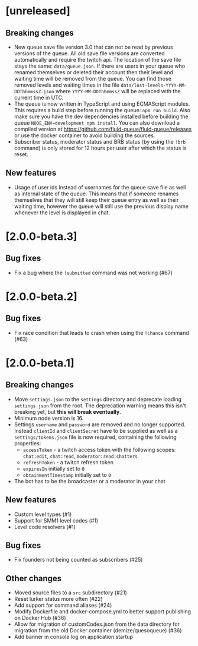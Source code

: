 # [unreleased]

## Breaking changes

- New queue save file version 3.0 that can not be read by previous versions of the queue.
  All old save file versions are converted automatically and require the twitch api.
  The location of the save file stays the same: `data/queue.json`.
  If there are users in your queue who renamed themselves or deleted their account then their level and waiting time will be removed from the queue.
  You can find those removed levels and waiting times in the file `data/lost-levels-YYYY-MM-DDThhmmssZ.json` where `YYYY-MM-DDThhmmssZ` will be replaced with the current time in UTC.
- The queue is now written in TypeScript and using ECMAScript modules.
  This requires a build step before running the queue: `npm run build`.
  Also make sure you have the dev dependencies installed before building the queue `NODE_ENV=development npm install`.
  You can also download a compiled version at <https://github.com/fluid-queue/fluid-queue/releases> or use the docker container to avoid building the sources.
- Subscriber status, moderator status and BRB status (by using the `!brb` command) is only stored for 12 hours per user after which the status is reset.

## New features

- Usage of user ids instead of usernames for the queue save file as well as internal state of the queue.
  This means that if someone renames themselves that they will still keep their queue entry as well as their waiting time,
  however the queue will still use the previous display name whenever the level is displayed in chat.

# [2.0.0-beta.3]

## Bug fixes

- Fix a bug where the `!submitted` command was not working (#67)

# [2.0.0-beta.2]

## Bug fixes

- Fix race condition that leads to crash when using the `!chance` command (#63)

# [2.0.0-beta.1]

## Breaking changes

- Move `settings.json` to the `settings` directory and deprecate loading
  `settings.json` from the root. The deprecation warning means this isn't breaking
  yet, but **this will break eventually**.
- Minimum node version is 16.
- Settings `username` and `password` are removed and no longer supported.
  Instead `clientId` and `clientSecret` have to be supplied as well as a `settings/tokens.json` file is now required, containing the following properties:
  - `accessToken` - a twitch access token with the following scopes: `chat:edit`, `chat:read`, `moderator:read:chatters`
  - `refreshToken` - a twitch refresh token
  - `expiresIn` initially set to `0`
  - `obtainmentTimestamp` initially set to `0`
- The bot has to be the broadcaster or a moderator in your chat

## New features

- Custom level types (#1)
- Support for SMM1 level codes (#1)
- Level code resolvers (#1)

## Bug fixes

- Fix founders not being counted as subscribers (#25)

## Other changes

- Moved source files to a `src` subdirectory (#21)
- Reset lurker status more often (#22)
- Add support for command aliases (#24)
- Modify Dockerfile and docker-compose.yml to better support publishing on
  Docker Hub (#36)
- Allow for migration of customCodes.json from the data directory for migration
  from the old Docker container (demize/quesoqueue) (#36)
- Add banner in console log on application startup
